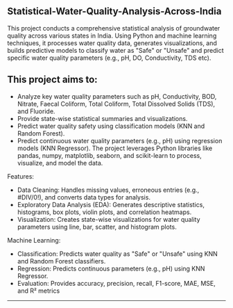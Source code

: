 ## Statistical-Water-Quality-Analysis-Across-India
This project conducts a comprehensive statistical analysis of groundwater quality across various states in India. Using Python and machine learning techniques, it processes water quality data, generates visualizations, and builds predictive models to classify water as "Safe" or "Unsafe" and predict specific water quality parameters (e.g., pH, DO, Conductivity, TDS etc).
 
## This project aims to:

- Analyze key water quality parameters such as pH, Conductivity, BOD, Nitrate, Faecal Coliform, Total Coliform, Total Dissolved Solids (TDS), and Fluoride.
- Provide state-wise statistical summaries and visualizations.
- Predict water quality safety using classification models (KNN and Random Forest).  
- Predict continuous water quality parameters (e.g., pH) using regression models (KNN Regressor).
The project leverages Python libraries like pandas, numpy, matplotlib, seaborn, and scikit-learn to process, visualize, and model the data.

Features:
- Data Cleaning: Handles missing values, erroneous entries (e.g., #DIV/0!), and converts data types for analysis.
- Exploratory Data Analysis (EDA): Generates descriptive statistics, histograms, box plots, violin plots, and correlation heatmaps.
- Visualization: Creates state-wise visualizations for water quality parameters using line, bar, scatter, and histogram plots.

Machine Learning:
- Classification: Predicts water quality as "Safe" or "Unsafe" using KNN and Random Forest classifiers.
- Regression: Predicts continuous parameters (e.g., pH) using KNN Regressor.
- Evaluation: Provides accuracy, precision, recall, F1-score, MAE, MSE, and R² metrics

 --- 
